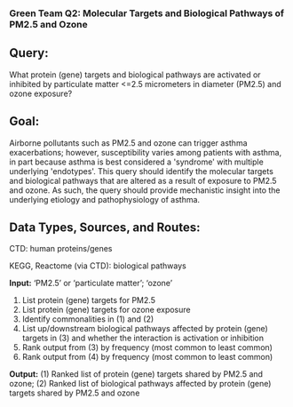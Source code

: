 ### Green Team Q2: Molecular Targets and Biological Pathways of PM2.5 and Ozone

## Query:

What protein (gene) targets and biological pathways are activated or inhibited by particulate matter <=2.5 micrometers in diameter (PM2.5) and ozone exposure?

## Goal:

Airborne pollutants such as PM2.5 and ozone can trigger asthma exacerbations; however, susceptibility varies among patients with asthma, in part because asthma is best considered a 'syndrome' with multiple underlying 'endotypes'. This query should identify the molecular targets and biological pathways that are altered as a result of exposure to PM2.5 and ozone. As such, the query should provide mechanistic insight into the underlying etiology and pathophysiology of asthma.

## Data Types, Sources, and Routes:
CTD: human proteins/genes

KEGG, Reactome (via CTD): biological pathways

**Input:** ‘PM2.5’ or ‘particulate matter’; ‘ozone’

1. List protein (gene) targets for PM2.5
2. List protein (gene) targets for ozone exposure
3. Identify commonalities in (1) and (2)
4. List up/downstream biological pathways affected by protein (gene) targets in (3) and whether the interaction is activation or inhibition
5. Rank output from (3) by frequency (most common to least common)
6. Rank output from (4) by frequency (most common to least common)

**Output:** (1) Ranked list of protein (gene) targets shared by PM2.5 and ozone; (2) Ranked list of biological pathways affected by protein (gene) targets shared by PM2.5 and ozone

